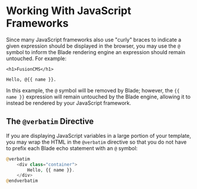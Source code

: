 # Working With JavaScript Frameworks

Since many JavaScript frameworks also use "curly" braces to indicate a given expression should be displayed in the browser, you may use the `@` symbol to inform the Blade rendering engine an expression should remain untouched. For example:

```
<h1>FusionCMS</h1>

Hello, @{{ name }}.
```

In this example, the `@` symbol will be removed by Blade; however, the `{{ name }}` expression will remain untouched by the Blade engine, allowing it to instead be rendered by your JavaScript framework.

## The `@verbatim` Directive
If you are displaying JavaScript variables in a large portion of your template, you may wrap the HTML in the `@verbatim` directive so that you do not have to prefix each Blade echo statement with an `@` symbol:

```php
@verbatim
    <div class="container">
        Hello, {{ name }}.
    </div>
@endverbatim
```

